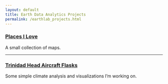 ```yaml
---
layout: default
title: Earth Data Analytics Projects
permalink: /earthlab_projects.html
---
```


### [Places I Love](maps.md)

A small collection of maps.

---

### [Trinidad Head Aircraft Flasks](climate_project.md)

Some simple climate analysis and visualizations I’m working on.

